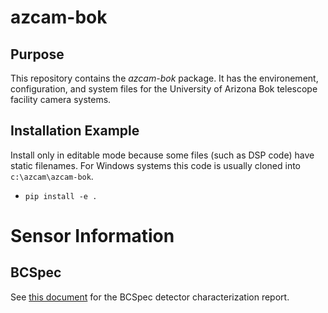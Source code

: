 # azcam-bok

## Purpose

This repository contains the *azcam-bok* package.  It has the environement, configuration, and system files for the University of Arizona Bok telescope facility camera systems.

## Installation Example

Install only in editable mode because some files (such as DSP code) have static filenames. For Windows systems this code is usually cloned into `c:\azcam\azcam-bok`.

* `pip install -e .`

# Sensor Information

## BCSpec

See [this document](./docs/BCSpec%20Detector%20Characterization%20Report.pdf) for the BCSpec detector characterization report.